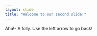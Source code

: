 ```yaml
---
layout: slide
title: "Welcome to our second slide!"
---
```

Aha!- A folly.
Use the left arrow to go back!
